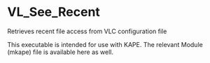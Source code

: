 # VL_See_Recent
Retrieves recent file access from VLC configuration file

This executable is intended for use with KAPE. The relevant Module (mkape) file is available here as well.



